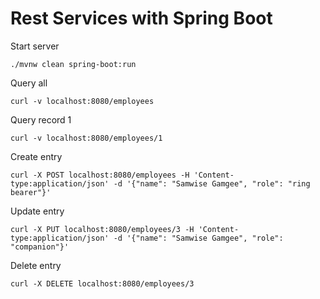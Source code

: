 # Rest Services with Spring Boot

Start server
```
./mvnw clean spring-boot:run
```

Query all
```
curl -v localhost:8080/employees
```
Query record 1
```
curl -v localhost:8080/employees/1
```
Create entry
```
curl -X POST localhost:8080/employees -H 'Content-type:application/json' -d '{"name": "Samwise Gamgee", "role": "ring bearer"}'
```
Update entry
```
curl -X PUT localhost:8080/employees/3 -H 'Content-type:application/json' -d '{"name": "Samwise Gamgee", "role": "companion"}'
```
Delete entry
```
curl -X DELETE localhost:8080/employees/3
```
